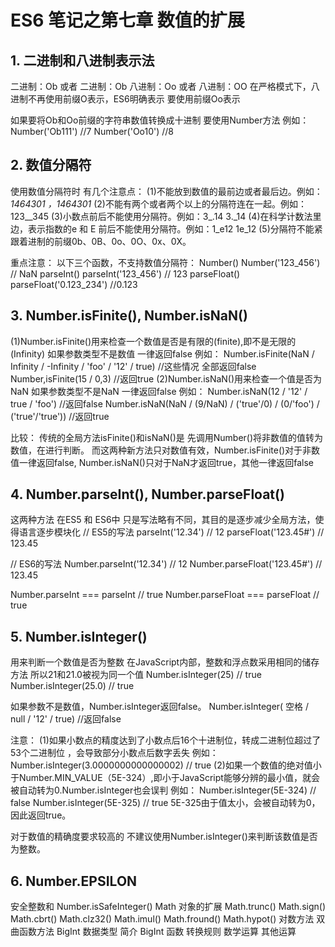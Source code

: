 # ES6 笔记之第七章 数值的扩展

## 1. 二进制和八进制表示法
二进制：Ob 或者 二进制：Ob
八进制：Oo 或者 八进制：OO
在严格模式下，八进制不再使用前缀O表示，ES6明确表示 要使用前缀Oo表示

如果要将Ob和Oo前缀的字符串数值转换成十进制 要使用Number方法
例如：
  Number('Ob111')  //7
  Number('Oo10')  //8

## 2. 数值分隔符
使用数值分隔符时 有几个注意点：
(1)不能放到数值的最前边或者最后边。例如：_1464301 ，1464301_
(2)不能有两个或者两个以上的分隔符连在一起。例如：123__345
(3)小数点前后不能使用分隔符。例如：3_.14 3._14
(4)在科学计数法里边，表示指数的e 和 E 前后不能使用分隔符。例如：1_e12  1e_12
(5)分隔符不能紧跟着进制的前缀0b、0B、0o、0O、0x、0X。


重点注意：
以下三个函数，不支持数值分隔符：
  Number()      Number('123_456') // NaN
  parseInt()    parseInt('123_456') // 123
  parseFloat()  parseFloat('0.123_234') //0.123

## 3. Number.isFinite(), Number.isNaN()
(1)Number.isFinite()用来检查一个数值是否是有限的(finite),即不是无限的(Infinity)
如果参数类型不是数值 一律返回false
例如：
  Number.isFinite(NaN / Infinity / -Infinity / 'foo' / '12' / true)  //这些情况 全部返回false
  Number,isFinite(15 / 0,3)  //返回true
(2)Number.isNaN()用来检查一个值是否为NaN
如果参数类型不是NaN 一律返回false
例如：
  Number.isNaN(12 / '12' / true / 'foo')  //返回false
  Number.isNaN(NaN / (9/NaN) / ('true'/0) / (0/'foo') / ('true'/'true'))  //返回true

比较：
传统的全局方法isFinite()和isNaN()是 先调用Number()将非数值的值转为数值，在进行判断。
而这两种新方法只对数值有效，Number.isFinite()对于非数值一律返回false, Number.isNaN()只对于NaN才返回true，其他一律返回false

## 4. Number.parseInt(), Number.parseFloat()
这两种方法 在ES5 和 ES6中 只是写法略有不同，其目的是逐步减少全局方法，使得语言逐步模块化
  // ES5的写法
  parseInt('12.34') // 12
  parseFloat('123.45#') // 123.45

  // ES6的写法
  Number.parseInt('12.34') // 12
  Number.parseFloat('123.45#') // 123.45

  Number.parseInt === parseInt // true
  Number.parseFloat === parseFloat // true

## 5. Number.isInteger()
用来判断一个数值是否为整数
在JavaScript内部，整数和浮点数采用相同的储存方法 所以21和21.0被视为同一个值
  Number.isInteger(25) // true
  Number.isInteger(25.0) // true

如果参数不是数值，Number.isInteger返回false。
  Number.isInteger( 空格 / null / '12' / true)  //返回false

注意：
(1)如果小数点的精度达到了小数点后16个十进制位，转成二进制位超过了53个二进制位 ，会导致部分小数点后数字丢失
  例如：Number.isInteger(3.0000000000000002) // true
(2)如果一个数值的绝对值小于Number.MIN_VALUE（5E-324）,即小于JavaScript能够分辨的最小值，就会被自动转为0.Number.isInteger也会误判
  例如：
  Number.isInteger(5E-324) // false
  Number.isInteger(5E-325) // true
5E-325由于值太小，会被自动转为0，因此返回true。

对于数值的精确度要求较高的 不建议使用Number.isInteger()来判断该数值是否为整数。


## 6. Number.EPSILON














安全整数和 Number.isSafeInteger()
Math 对象的扩展
Math.trunc()
Math.sign()
Math.cbrt()
Math.clz32()
Math.imul()
Math.fround()
Math.hypot()
对数方法
双曲函数方法
BigInt 数据类型
简介
BigInt 函数
转换规则
数学运算
其他运算











